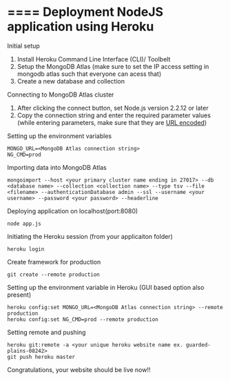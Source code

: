 ====
Deployment NodeJS application using Heroku
====

Initial setup
1. Install Heroku Command Line Interface (CLI)/ Toolbelt 
2. Setup the MongoDB Atlas (make sure to set the IP access setting in mongodb atlas such that everyone can acess that)
3. Create a new database and collection

Connecting to MongoDB Atlas cluster 
1. After clicking the connect button, set Node.js version 2.2.12 or later
2. Copy the connection string and enter the required parameter values (while entering parameters, make sure that they are [URL encoded](https://docs.atlas.mongodb.com/troubleshoot-connection/#special-characters-in-connection-string-password))

Setting up the environment variables
~~~
MONGO_URL=<MongoDB Atlas connection string>
NG_CMD=prod
~~~

Importing data into MongoDB Atlas
~~~
mongoimport --host <your primary cluster name ending in 27017> --db <database name> --collection <collection name> --type tsv --file <filename> --authenticationDatabase admin --ssl --username <your username> --password <your password> --headerline
~~~

Deploying application on localhost(port:8080)
~~~
node app.js
~~~

Initiating the Heroku session (from your applicaiton folder)
~~~
heroku login
~~~

Create framework for production
~~~
git create --remote production
~~~

Setting up the environment variable in Heroku (GUI based option also present)
~~~
heroku config:set MONGO_URL=<MongoDB Atlas connection string> --remote production
heroku config:set NG_CMD=prod --remote production
~~~

Setting remote and pushing  
~~~
heroku git:remote -a <your unique heroku website name ex. guarded-plains-08242>
git push heroku master
~~~

Congratulations, your website should be live now!!







